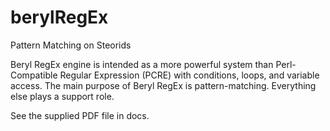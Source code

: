 # berylRegEx
Pattern Matching on Steorids

Beryl RegEx engine is intended as a more powerful system than Perl-Compatible Regular Expression (PCRE) with conditions, loops, and variable access. The main purpose of Beryl RegEx is pattern-matching. Everything else plays a support role.


See the supplied PDF file in docs.
